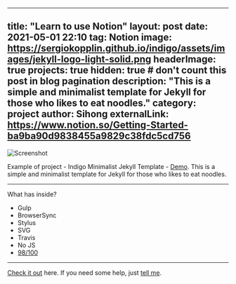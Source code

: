 <!--
 * @Author: your name
 * @Date: 2021-04-23 11:43:29
 * @LastEditTime: 2021-05-02 02:44:00
 * @LastEditors: Please set LastEditors
 * @Description: In User Settings Edit
 * @FilePath: /undefined/Users/sihonghe/Documents/GitHub/Person/sihongho.github.io/_posts/2021-05-01-indigo-jekyll-theme.markdown
-->
---
title: "Learn to use Notion"
layout: post
date: 2021-05-01 22:10
tag: Notion
image: https://sergiokopplin.github.io/indigo/assets/images/jekyll-logo-light-solid.png
headerImage: true
projects: true
hidden: true # don't count this post in blog pagination
description: "This is a simple and minimalist template for Jekyll for those who likes to eat noodles."
category: project
author: Sihong
externalLink: https://www.notion.so/Getting-Started-ba9ba90d9838455a9829c38fdc5cd756
---

![Screenshot](https://raw.githubusercontent.com/sergiokopplin/indigo/gh-pages/assets/screen-shot.png)

Example of project - Indigo Minimalist Jekyll Template - [Demo](https://sergiokopplin.github.io/indigo/). This is a simple and minimalist template for Jekyll for those who likes to eat noodles.

---

What has inside?

- Gulp
- BrowserSync
- Stylus
- SVG
- Travis
- No JS
- [98/100](https://developers.google.com/speed/pagespeed/insights/?url=http%3A%2F%2Fsergiokopplin.github.io%2Findigo%2F)

---

[Check it out](https://sergiokopplin.github.io/indigo/) here.
If you need some help, just [tell me](https://github.com/sergiokopplin/indigo/issues).
